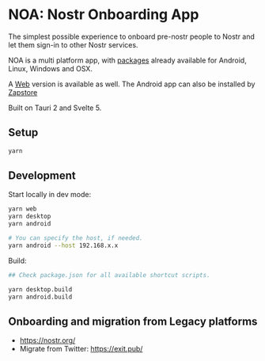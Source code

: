 # NOA: Nostr Onboarding App

The simplest possible experience to onboard pre-nostr people to Nostr and let them sign-in to other Nostr services.

NOA is a multi platform app, with [packages](https://github.com/ildella/noa/releases/latest) already available for Android, Linux, Windows and OSX. 

A [Web](https://nostr.frankie.tools/) version is available as well. The Android app can also be installed by [Zapstore](https://zapstore.dev/)

Built on Tauri 2 and Svelte 5.

## Setup

```sh
yarn
```

## Development

Start locally in dev mode:

```sh
yarn web
yarn desktop
yarn android

# You can specify the host, if needed.
yarn android --host 192.168.x.x
```

Build:

```sh
## Check package.json for all available shortcut scripts.

yarn desktop.build
yarn android.build

```

## Onboarding and migration from Legacy platforms

* https://nostr.org/
* Migrate from Twitter: https://exit.pub/
